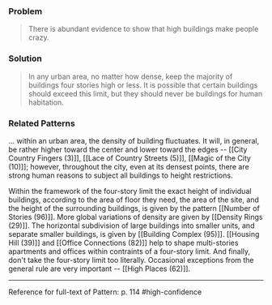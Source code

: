 ### Problem
>There is abundant evidence to show that high buildings make people crazy.

### Solution
>In any urban area, no matter how dense, keep the majority of buildings four stories high or less. It is possible that certain buildings should exceed this limit, but they should never be buildings for human habitation.

### Related Patterns
... within an urban area, the density of building fluctuates. It will, in general, be rather higher toward the center and lower toward the edges -- [[City Country Fingers (3)]], [[Lace of Country Streets (5)]], [[Magic of the City (10)]]; however, throughout the city, even at its densest points, there are strong human reasons to subject all buildings to height restrictions.

Within the framework of the four-story limit the exact height of individual buildings, according to the area of floor they need, the area of the site, and the height of the surrounding buildings, is given by the pattern [[Number of Stories (96)]]. More global variations of density are given by [[Density Rings (29)]]. The horizontal subdivision of large buildings into smaller units, and separate smaller buildings, is given by [[Building Complex (95)]]. [[Housing Hill (39)]] and [[Office Connections (82)]] help to shape multi-stories apartments and offices within contraints of a four-story limit. And finally, don't take the four-story limit too literally. Occasional exceptions from the general rule are very important -- [[High Places (62)]].

---
Reference for full-text of Pattern: p. 114 #high-confidence 